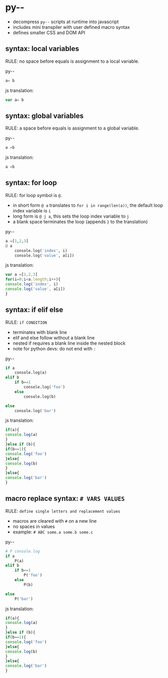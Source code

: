 # py--

- decompress `py--` scripts at runtime into javascript
- includes mini transpiler with user defined macro syntax
- defines smaller CSS and DOM API

## syntax: local variables
RULE: no space before equals is assignment to a local variable.

py--
```python
a= b
```
js translation:
```javascript
var a= b
```

## syntax: global variables
RULE: a space before equals is assignment to a global variable.

py--
```python
a =b
```
js translation:
```javascript
a =b
```

## syntax: for loop
RULE: for loop symbol is `@`.
- in short form `@ a` translates to `for i in range(len(a))`, the default loop index variable is `i`
- long form is `@ j a`, this sets the loop index variable to `j`
- a blank space terminates the loop (appends `}` to the translation)

py--
```python
a =[1,2,3]
@ a
	console.log('index', i)
	console.log('value', a[i])

```
js translation:
```javascript
var a =[1,2,3]
for(i=0;i<a.length;i++){
console.log('index', i)
console.log('value', a[i])
}
```

## syntax: if elif else
RULE: `if CONDITION`
- terminates with blank line
- elif and else follow without a blank line
- nested if requires a blank line inside the nested block
- note for python devs: do not end with `:`

py--
```python
if a
	console.log(a)
elif b
	if b==1
		console.log('foo')
	else
		console.log(b)

else
	console.log('bar')

```
js translation:
```javascript
if(a){
console.log(a)
}
}else if (b){
if(b==1){
console.log('foo')
}else{
console.log(b)
}
}else{
console.log('bar')
}
```

## macro replace syntax: `# VARS VALUES`
RULE: `define single letters and replacement values`
- macros are cleared with `#` on a new line
- no spaces in values
- example: `# ABC some.a some.b some.c`

py--
```python
# P console.log
if a
	P(a)
elif b
	if b==1
		P('foo')
	else
		P(b)

else
	P('bar')

```
js translation:
```javascript
if(a){
console.log(a)
}
}else if (b){
if(b==1){
console.log('foo')
}else{
console.log(b)
}
}else{
console.log('bar')
}
```


